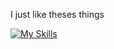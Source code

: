 I just like theses things 

[![My Skills](https://skillicons.dev/icons?i=c,python,git,arduino,sqlite,linux,obsidian)](https://skillicons.dev)
